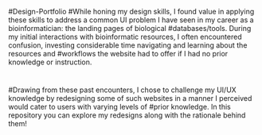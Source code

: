 #Design-Portfolio
#While honing my design skills, I found value in applying these skills to address a common UI problem I have seen in my career as a bioinformatician: the landing pages of biological #databases/tools. During my initial interactions with bioinformatic resources, I often encountered confusion, investing considerable time navigating and learning about the resources and #workflows the website had to offer if I had no prior knowledge or instruction. 
#    
#Drawing from these past encounters, I chose to challenge my UI/UX knowledge by redesigning some of such websites in a manner I perceived would cater to users with varying levels of #prior knowledge. In this repository you can explore my redesigns along with the rationale behind them!
